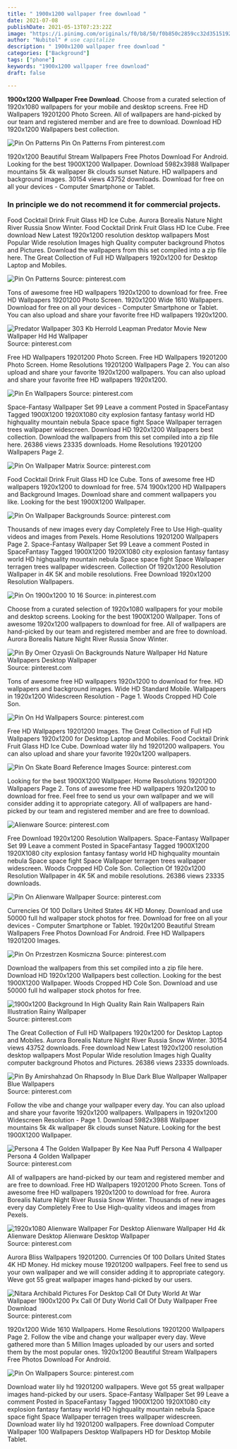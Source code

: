 ```yaml
---
title: " 1900x1200 wallpaper free download "
date: 2021-07-08
publishDate: 2021-05-13T07:23:22Z
image: "https://i.pinimg.com/originals/f0/b8/50/f0b850c2859cc32d35151924f0733298.jpg"
author: "Nubitol" # use capitalize
description: " 1900x1200 wallpaper free download "
categories: ["Background"]
tags: ["phone"]
keywords: "1900x1200 wallpaper free download"
draft: false

---
```



**1900x1200 Wallpaper Free Download**. Choose from a curated selection of 1920x1080 wallpapers for your mobile and desktop screens. Free HD Wallpapers 19201200 Photo Screen. All of wallpapers are hand-picked by our team and registered member and are free to download. Download HD 1920x1200 Wallpapers best collection.

![Pin On Patterns](https://i.pinimg.com/originals/8f/a9/f2/8fa9f236abea637935de62e1d0dc777f.jpg "Pin On Patterns")
Pin On Patterns From pinterest.com


1920x1200 Beautiful Stream Wallpapers Free Photos Download For Android. Looking for the best 1900X1200 Wallpaper. Download 5982x3988 Wallpaper mountains 5k 4k wallpaper 8k clouds sunset Nature. HD wallpapers and background images. 30154 views 43752 downloads. Download for free on all your devices - Computer Smartphone or Tablet.

### In principle we do not recommend it for commercial projects.

Food Cocktail Drink Fruit Glass HD Ice Cube. Aurora Borealis Nature Night River Russia Snow Winter. Food Cocktail Drink Fruit Glass HD Ice Cube. Free download New Latest 1920x1200 resolution desktop wallpapers Most Popular Wide resolution Images high Quality computer background Photos and Pictures. Download the wallpapers from this set compiled into a zip file here. The Great Collection of Full HD Wallpapers 1920x1200 for Desktop Laptop and Mobiles.


![Pin On Patterns](https://i.pinimg.com/originals/8f/a9/f2/8fa9f236abea637935de62e1d0dc777f.jpg "Pin On Patterns")
Source: pinterest.com

Tons of awesome free HD wallpapers 1920x1200 to download for free. Free HD Wallpapers 19201200 Photo Screen. 1920x1200 Wide 1610 Wallpapers. Download for free on all your devices - Computer Smartphone or Tablet. You can also upload and share your favorite free HD wallpapers 1920x1200.

![Predator Wallpaper 303 Kb Herrold Leapman Predator Movie New Wallpaper Hd Hd Wallpaper](https://i.pinimg.com/originals/3f/8a/50/3f8a50a30981e116b722fa0ca65af279.jpg "Predator Wallpaper 303 Kb Herrold Leapman Predator Movie New Wallpaper Hd Hd Wallpaper")
Source: pinterest.com

Free HD Wallpapers 19201200 Photo Screen. Free HD Wallpapers 19201200 Photo Screen. Home Resolutions 19201200 Wallpapers Page 2. You can also upload and share your favorite 1920x1200 wallpapers. You can also upload and share your favorite free HD wallpapers 1920x1200.

![Pin En Wallpapers](https://i.pinimg.com/originals/93/09/ff/9309ff0103b174b6c414176e17b71a98.jpg "Pin En Wallpapers")
Source: pinterest.com

Space-Fantasy Wallpaper Set 99 Leave a comment Posted in SpaceFantasy Tagged 1900X1200 1920X1080 city explosion fantasy fantasy world HD highquality mountain nebula Space space fight Space Wallpaper terragen trees wallpaper widescreen. Download HD 1920x1200 Wallpapers best collection. Download the wallpapers from this set compiled into a zip file here. 26386 views 23335 downloads. Home Resolutions 19201200 Wallpapers Page 2.

![Pin On Wallpaper Matrix](https://i.pinimg.com/originals/73/75/00/737500ec477bc06fb4076133acdbd237.jpg "Pin On Wallpaper Matrix")
Source: pinterest.com

Food Cocktail Drink Fruit Glass HD Ice Cube. Tons of awesome free HD wallpapers 1920x1200 to download for free. 574 1900x1200 HD Wallpapers and Background Images. Download share and comment wallpapers you like. Looking for the best 1900X1200 Wallpaper.

![Pin On Wallpaper Backgrounds](https://i.pinimg.com/originals/03/13/8a/03138a024f8e4cb2b6d21410361071a3.jpg "Pin On Wallpaper Backgrounds")
Source: pinterest.com

Thousands of new images every day Completely Free to Use High-quality videos and images from Pexels. Home Resolutions 19201200 Wallpapers Page 2. Space-Fantasy Wallpaper Set 99 Leave a comment Posted in SpaceFantasy Tagged 1900X1200 1920X1080 city explosion fantasy fantasy world HD highquality mountain nebula Space space fight Space Wallpaper terragen trees wallpaper widescreen. Collection Of 1920x1200 Resolution Wallpaper in 4K 5K and mobile resolutions. Free Download 1920x1200 Resolution Wallpapers.

![Pin On 1900x1200 10 16](https://i.pinimg.com/474x/c6/5c/68/c65c68083f290d46eab1d6be5f768d9f.jpg "Pin On 1900x1200 10 16")
Source: in.pinterest.com

Choose from a curated selection of 1920x1080 wallpapers for your mobile and desktop screens. Looking for the best 1900X1200 Wallpaper. Tons of awesome 1920x1200 wallpapers to download for free. All of wallpapers are hand-picked by our team and registered member and are free to download. Aurora Borealis Nature Night River Russia Snow Winter.

![Pin By Omer Ozyasli On Backgrounds Nature Wallpaper Hd Nature Wallpapers Desktop Wallpaper](https://i.pinimg.com/originals/65/6a/d2/656ad29a18459e24e2676ff740d21a5c.jpg "Pin By Omer Ozyasli On Backgrounds Nature Wallpaper Hd Nature Wallpapers Desktop Wallpaper")
Source: pinterest.com

Tons of awesome free HD wallpapers 1920x1200 to download for free. HD wallpapers and background images. Wide HD Standard Mobile. Wallpapers in 1920x1200 Widescreen Resolution - Page 1. Woods Cropped HD Cole Son.

![Pin On Hd Wallpapers](https://i.pinimg.com/originals/de/97/2e/de972e008babc509903137f888cb05f0.jpg "Pin On Hd Wallpapers")
Source: pinterest.com

Free HD Wallpapers 19201200 Images. The Great Collection of Full HD Wallpapers 1920x1200 for Desktop Laptop and Mobiles. Food Cocktail Drink Fruit Glass HD Ice Cube. Download water lily hd 19201200 wallpapers. You can also upload and share your favorite 1920x1200 wallpapers.

![Pin On Skate Board Reference Images](https://i.pinimg.com/originals/2c/e8/2e/2ce82e82da4dd49f1a603c501a2feb02.jpg "Pin On Skate Board Reference Images")
Source: pinterest.com

Looking for the best 1900X1200 Wallpaper. Home Resolutions 19201200 Wallpapers Page 2. Tons of awesome free HD wallpapers 1920x1200 to download for free. Feel free to send us your own wallpaper and we will consider adding it to appropriate category. All of wallpapers are hand-picked by our team and registered member and are free to download.

![Alienware](https://i.pinimg.com/originals/e1/18/c3/e118c3977e8221ba0c8f04e6848c911e.jpg "Alienware")
Source: pinterest.com

Free Download 1920x1200 Resolution Wallpapers. Space-Fantasy Wallpaper Set 99 Leave a comment Posted in SpaceFantasy Tagged 1900X1200 1920X1080 city explosion fantasy fantasy world HD highquality mountain nebula Space space fight Space Wallpaper terragen trees wallpaper widescreen. Woods Cropped HD Cole Son. Collection Of 1920x1200 Resolution Wallpaper in 4K 5K and mobile resolutions. 26386 views 23335 downloads.

![Pin On Alienware Wallpaper](https://i.pinimg.com/originals/0a/5d/1e/0a5d1e2adee53d10f3bc07b1248c7a45.jpg "Pin On Alienware Wallpaper")
Source: pinterest.com

Currencies Of 100 Dollars United States 4K HD Money. Download and use 50000 full hd wallpaper stock photos for free. Download for free on all your devices - Computer Smartphone or Tablet. 1920x1200 Beautiful Stream Wallpapers Free Photos Download For Android. Free HD Wallpapers 19201200 Images.

![Pin On Przestrzen Kosmiczna](https://i.pinimg.com/originals/2d/be/0b/2dbe0b14ac549fe9bf304cfd34627142.jpg "Pin On Przestrzen Kosmiczna")
Source: pinterest.com

Download the wallpapers from this set compiled into a zip file here. Download HD 1920x1200 Wallpapers best collection. Looking for the best 1900X1200 Wallpaper. Woods Cropped HD Cole Son. Download and use 50000 full hd wallpaper stock photos for free.

![1900x1200 Background In High Quality Rain Rain Wallpapers Rain Illustration Rainy Wallpaper](https://i.pinimg.com/originals/63/d2/23/63d2238117d4b5b0af506ae738872107.jpg "1900x1200 Background In High Quality Rain Rain Wallpapers Rain Illustration Rainy Wallpaper")
Source: pinterest.com

The Great Collection of Full HD Wallpapers 1920x1200 for Desktop Laptop and Mobiles. Aurora Borealis Nature Night River Russia Snow Winter. 30154 views 43752 downloads. Free download New Latest 1920x1200 resolution desktop wallpapers Most Popular Wide resolution Images high Quality computer background Photos and Pictures. 26386 views 23335 downloads.

![Pin By Amirshahzad On Rhapsody In Blue Dark Blue Wallpaper Wallpaper Blue Wallpapers](https://i.pinimg.com/originals/4b/f3/a1/4bf3a1080a99ef130f3e48089cb60664.jpg "Pin By Amirshahzad On Rhapsody In Blue Dark Blue Wallpaper Wallpaper Blue Wallpapers")
Source: pinterest.com

Follow the vibe and change your wallpaper every day. You can also upload and share your favorite 1920x1200 wallpapers. Wallpapers in 1920x1200 Widescreen Resolution - Page 1. Download 5982x3988 Wallpaper mountains 5k 4k wallpaper 8k clouds sunset Nature. Looking for the best 1900X1200 Wallpaper.

![Persona 4 The Golden Wallpaper By Kee Naa Puff Persona 4 Wallpaper Persona 4 Golden Wallpaper](https://i.pinimg.com/originals/f2/fb/97/f2fb9754a7964096b9a04d925074aba7.png "Persona 4 The Golden Wallpaper By Kee Naa Puff Persona 4 Wallpaper Persona 4 Golden Wallpaper")
Source: pinterest.com

All of wallpapers are hand-picked by our team and registered member and are free to download. Free HD Wallpapers 19201200 Photo Screen. Tons of awesome free HD wallpapers 1920x1200 to download for free. Aurora Borealis Nature Night River Russia Snow Winter. Thousands of new images every day Completely Free to Use High-quality videos and images from Pexels.

![1920x1080 Alienware Wallpaper For Desktop Alienware Wallpaper Hd 4k Alienware Desktop Alienware Desktop Wallpaper](https://i.pinimg.com/originals/fd/4f/f3/fd4ff38b179cef9e14d0251a2c2884b9.jpg "1920x1080 Alienware Wallpaper For Desktop Alienware Wallpaper Hd 4k Alienware Desktop Alienware Desktop Wallpaper")
Source: pinterest.com

Aurora Bliss Wallpapers 19201200. Currencies Of 100 Dollars United States 4K HD Money. Hd mickey mouse 19201200 wallpapers. Feel free to send us your own wallpaper and we will consider adding it to appropriate category. Weve got 55 great wallpaper images hand-picked by our users.

![Nitara Archibald Pictures For Desktop Call Of Duty World At War Wallpaper 1900x1200 Px Call Of Duty World Call Of Duty Wallpaper Free Download](https://i.pinimg.com/originals/40/9e/18/409e18a64a948ec9f8ff235776747944.jpg "Nitara Archibald Pictures For Desktop Call Of Duty World At War Wallpaper 1900x1200 Px Call Of Duty World Call Of Duty Wallpaper Free Download")
Source: pinterest.com

1920x1200 Wide 1610 Wallpapers. Home Resolutions 19201200 Wallpapers Page 2. Follow the vibe and change your wallpaper every day. Weve gathered more than 5 Million Images uploaded by our users and sorted them by the most popular ones. 1920x1200 Beautiful Stream Wallpapers Free Photos Download For Android.

![Pin On Wallpapers](https://i.pinimg.com/originals/f0/b8/50/f0b850c2859cc32d35151924f0733298.jpg "Pin On Wallpapers")
Source: pinterest.com

Download water lily hd 19201200 wallpapers. Weve got 55 great wallpaper images hand-picked by our users. Space-Fantasy Wallpaper Set 99 Leave a comment Posted in SpaceFantasy Tagged 1900X1200 1920X1080 city explosion fantasy fantasy world HD highquality mountain nebula Space space fight Space Wallpaper terragen trees wallpaper widescreen. Download water lily hd 19201200 wallpapers. Free download Computer Wallpaper 100 Wallpapers Desktop Wallpapers HD for Desktop Mobile Tablet.

